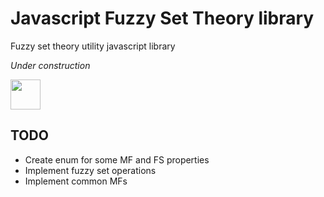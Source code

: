 # Javascript Fuzzy Set Theory library

Fuzzy set theory utility javascript library

*Under construction*

<img src="http://i.imgur.com/fI9qT.gif" width="48">

## TODO

- Create enum for some MF and FS properties
- Implement fuzzy set operations
- Implement common MFs
